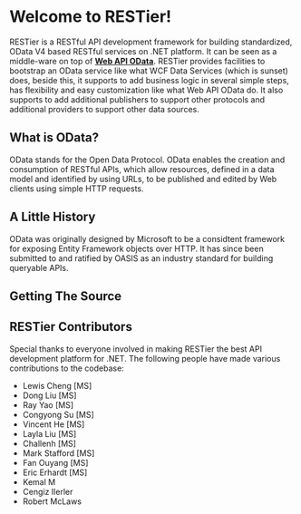 # Welcome to RESTier!

RESTier is a RESTful API development framework for building standardized, OData V4 based RESTful services on .NET 
platform. It can be seen as a middle-ware on top of [**Web API OData**](http://odata.github.io/WebApi/). RESTier 
provides facilities to bootstrap an OData service like what WCF Data Services (which is sunset) does, beside this, 
it supports to add business logic in several simple steps, has flexibility and easy customization like what Web API 
OData do. It also supports to add additional publishers to support other protocols and additional providers to support
other data sources.

## What is OData?

OData stands for the Open Data Protocol. OData enables the creation and consumption of RESTful APIs, which allow 
resources, defined in a data model and identified by using URLs, to be published and edited by Web clients using 
simple HTTP requests.

## A Little History

OData was originally designed by Microsoft to be a considtent framework for exposing Entity Framework objects over HTTP.
It has since been submitted to and ratified by OASIS as an industry standard for building queryable APIs.

## Getting The Source



## RESTier Contributors

Special thanks to everyone involved in making RESTier the best API development platform for .NET. The following people
have made various contributions to the codebase:

- Lewis Cheng [MS]
- Dong Liu [MS]
- Ray Yao [MS]
- Congyong Su [MS]
- Vincent He [MS]
- Layla Liu [MS]
- Challenh [MS]
- Mark Stafford [MS]
- Fan Ouyang [MS]
- Eric Erhardt [MS]
- Kemal M
- Cengiz Ilerler
- Robert McLaws